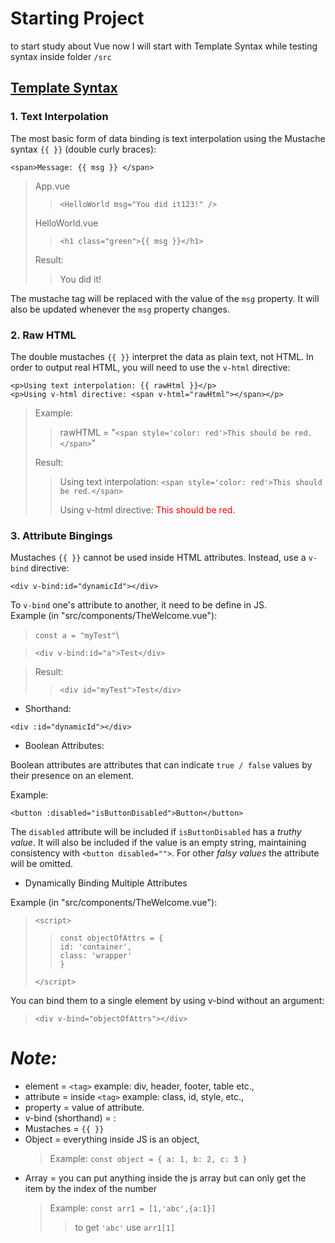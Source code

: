 
# Starting Project
to start study about Vue now I will start with Template Syntax while testing syntax inside folder `/src`

## [Template Syntax](https://vuejs.org/guide/essentials/template-syntax.html)

### 1. Text Interpolation
The most basic form of data binding is text interpolation using the Mustache syntax `{{ }}` (double curly braces):

```
<span>Message: {{ msg }} </span>
```
>App.vue
>>`<HelloWorld msg="You did it123!" />`
>>
>HelloWorld.vue 
>> `<h1 class="green">{{ msg }}</h1>`
>>
>Result:
>> You did it!

The mustache tag will be replaced with the value of the `msg` property. It will also be updated whenever the `msg` property changes.

### 2. Raw HTML
The double mustaches `{{ }}` interpret the data as plain text, not HTML. In order to output real HTML, you will need to use the `v-html` directive:
```
<p>Using text interpolation: {{ rawHtml }}</p>
<p>Using v-html directive: <span v-html="rawHtml"></span></p>
```
>Example:
>>rawHTML = "`<span style='color: red'>This should be red.</span>`" 
>>
>Result:
>>Using text interpolation: `<span style='color: red'>This should be red.</span>`
>>
>>Using v-html directive: <span style="color:red">This should be red.</span>

### 3. Attribute Bingings
Mustaches `{{ }}` cannot be used inside HTML attributes. Instead, use a `v-bind` directive:
```
<div v-bind:id="dynamicId"></div>
```
To `v-bind` one's attribute to another, it need to be define in JS.\
Example (in "src/components/TheWelcome.vue"):
>`const a = "myTest"`\

>`<div v-bind:id="a">Test</div>`

>Result:
>> `<div id="myTest">Test</div>`
- Shorthand:
```
<div :id="dynamicId"></div>
```

- Boolean Attributes:

Boolean attributes are attributes that can indicate `true / false` values by their presence on an element. 

Example:
```
<button :disabled="isButtonDisabled">Button</button>
```
The `disabled` attribute will be included if `isButtonDisabled` has a *truthy value*. It will also be included if the value is an empty string, maintaining consistency with `<button disabled="">`. For other *falsy values* the attribute will be omitted.

- Dynamically Binding Multiple Attributes
  
Example (in "src/components/TheWelcome.vue"):

>`<script>`
>>`const objectOfAttrs = {`\
>>`id: 'container',`\
>>`class: 'wrapper'`\
>>`}`
>>
>`</script>`

You can bind them to a single element by using v-bind without an argument:
>`<div v-bind="objectOfAttrs"></div>`

# *Note:*
+ element = `<tag>` example: div, header, footer, table etc.,
+ attribute = inside `<tag>` example: class, id, style, etc.,
+ property = value of attribute.
+ v-bind (shorthand) = :
+ Mustaches = `{{ }}`
+ Object = everything inside JS is an object,
  >Example: `const object = { a: 1, b: 2, c: 3 }`
+ Array = you can put anything inside the js array but can only get the item by the index of the number
    >Example: `const arr1 = [1,'abc',{a:1}]`
    >>to get `'abc'` use `arr1[1]`